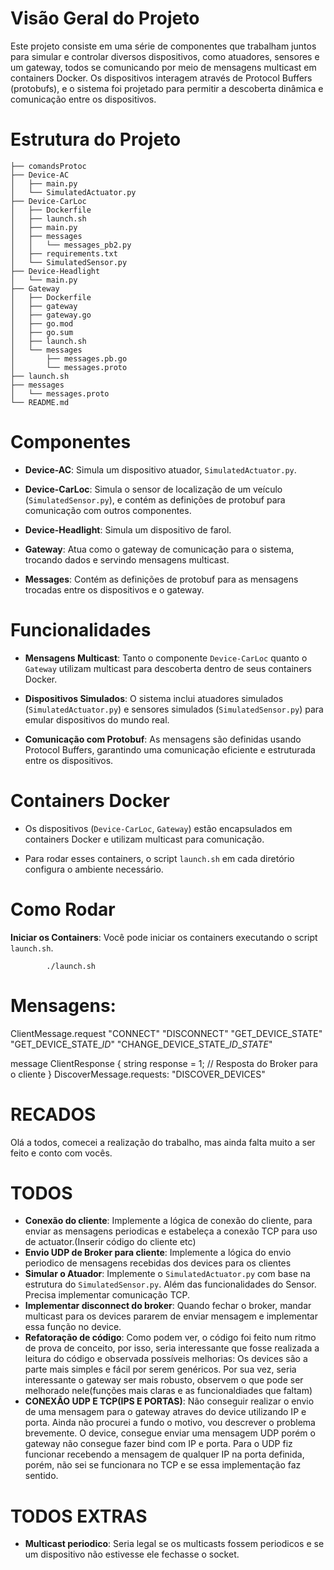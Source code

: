 # Visão Geral do Projeto

Este projeto consiste em uma série de componentes que trabalham juntos
para simular e controlar diversos dispositivos, como atuadores, sensores
e um gateway, todos se comunicando por meio de mensagens multicast em
containers Docker. Os dispositivos interagem através de Protocol Buffers
(protobufs), e o sistema foi projetado para permitir a descoberta
dinâmica e comunicação entre os dispositivos.

# Estrutura do Projeto
    ├── comandsProtoc
    ├── Device-AC
    │   ├── main.py
    │   └── SimulatedActuator.py
    ├── Device-CarLoc
    │   ├── Dockerfile
    │   ├── launch.sh
    │   ├── main.py
    │   ├── messages
    │   │   └── messages_pb2.py
    │   ├── requirements.txt
    │   └── SimulatedSensor.py
    ├── Device-Headlight
    │   └── main.py
    ├── Gateway
    │   ├── Dockerfile
    │   ├── gateway
    │   ├── gateway.go
    │   ├── go.mod
    │   ├── go.sum
    │   ├── launch.sh
    │   └── messages
    │       ├── messages.pb.go
    │       └── messages.proto
    ├── launch.sh
    ├── messages
    │   └── messages.proto
    └── README.md
# Componentes

-   **Device-AC**: Simula um dispositivo atuador,
    `SimulatedActuator.py`.

-   **Device-CarLoc**: Simula o sensor de localização de um veículo
    (`SimulatedSensor.py`), e contém as definições de protobuf para
    comunicação com outros componentes.

-   **Device-Headlight**: Simula um dispositivo de farol.

-   **Gateway**: Atua como o gateway de comunicação para o sistema,
    trocando dados e servindo mensagens multicast.

-   **Messages**: Contém as definições de protobuf para as mensagens
    trocadas entre os dispositivos e o gateway.

# Funcionalidades

-   **Mensagens Multicast**: Tanto o componente `Device-CarLoc` quanto o
    `Gateway` utilizam multicast para descoberta dentro de seus
    containers Docker.

-   **Dispositivos Simulados**: O sistema inclui atuadores simulados
    (`SimulatedActuator.py`) e sensores simulados (`SimulatedSensor.py`)
    para emular dispositivos do mundo real.

-   **Comunicação com Protobuf**: As mensagens são definidas usando
    Protocol Buffers, garantindo uma comunicação eficiente e estruturada
    entre os dispositivos.


# Containers Docker

-   Os dispositivos (`Device-CarLoc`, `Gateway`) estão encapsulados em
    containers Docker e utilizam multicast para comunicação.

-   Para rodar esses containers, o script `launch.sh` em cada diretório
    configura o ambiente necessário.

# Como Rodar
**Iniciar os Containers**: Você pode iniciar os containers
executando o script `launch.sh`.

            ./launch.sh

#   Mensagens:
ClientMessage.request
"CONNECT"
"DISCONNECT"
"GET_DEVICE_STATE"
"GET_DEVICE_STATE_*ID*"
"CHANGE_DEVICE_STATE_*ID*_*STATE*"

message ClientResponse {
    string response = 1; // Resposta do Broker para o cliente
}
DiscoverMessage.requests:
"DISCOVER_DEVICES"

# RECADOS

Olá a todos, comecei a realização do trabalho, mas ainda falta muito a ser feito e conto com vocês.


# TODOS
-   **Conexão do cliente**: Implemente a lógica de conexão do cliente, para enviar as mensagens periodicas
    e estabeleça a conexão TCP para uso de actuator.(Inserir código do cliente etc)
-   **Envio UDP de Broker para cliente**: Implemente a lógica do envio periodico de mensagens
    recebidas dos devices para os clientes
-   **Simular o Atuador**: Implemente o `SimulatedActuator.py` com base
    na estrutura do `SimulatedSensor.py`. Além das funcionalidades do Sensor. Precisa implementar
    comunicação TCP.
-   **Implementar disconnect do broker**: Quando fechar o broker, mandar multicast para os devices pararem de enviar mensagem e implementar
    essa função no device.
-   **Refatoração de código**: Como podem ver, o código foi feito num ritmo de prova de conceito, 
    por isso, seria interessante que fosse realizada a leitura do código e observada possíveis melhorias: Os devices são a parte mais simples e fácil por serem genéricos.
    Por sua vez, seria interessante o gateway ser mais robusto, observem o que pode ser melhorado nele(funções mais claras e as funcionaldiades que faltam)
-   **CONEXÃO UDP E TCP(IPS E PORTAS)**: Não conseguir realizar o envio de uma mensagem para o gateway atraves do device utilizando IP e porta. Ainda não procurei a fundo o motivo, vou descrever o problema brevemente. O device, consegue enviar uma mensagem UDP porém o gateway não consegue fazer bind com IP e porta. Para o UDP fiz funcionar recebendo a mensagem de qualquer IP na porta definida, porém, não sei se funcionara no TCP e se essa implementação faz sentido.

# TODOS EXTRAS
-   **Multicast periodico**: Seria legal se os multicasts fossem periodicos e se um dispositivo não estivesse ele fechasse o socket.